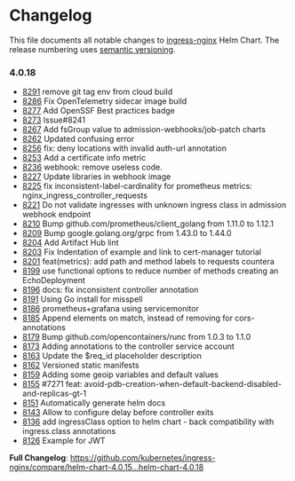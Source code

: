 # Changelog

This file documents all notable changes to [ingress-nginx](https://github.com/kubernetes/ingress-nginx) Helm Chart. The release numbering uses [semantic versioning](http://semver.org).

### 4.0.18

* [8291](https://github.com/kubernetes/ingress-nginx/pull/8291) remove git tag env from cloud build
* [8286](https://github.com/kubernetes/ingress-nginx/pull/8286) Fix OpenTelemetry sidecar image build
* [8277](https://github.com/kubernetes/ingress-nginx/pull/8277) Add OpenSSF Best practices badge
* [8273](https://github.com/kubernetes/ingress-nginx/pull/8273) Issue#8241
* [8267](https://github.com/kubernetes/ingress-nginx/pull/8267) Add fsGroup value to admission-webhooks/job-patch charts
* [8262](https://github.com/kubernetes/ingress-nginx/pull/8262) Updated confusing error
* [8256](https://github.com/kubernetes/ingress-nginx/pull/8256) fix: deny locations with invalid auth-url annotation
* [8253](https://github.com/kubernetes/ingress-nginx/pull/8253) Add a certificate info metric
* [8236](https://github.com/kubernetes/ingress-nginx/pull/8236) webhook: remove useless code.
* [8227](https://github.com/kubernetes/ingress-nginx/pull/8227) Update libraries in webhook image
* [8225](https://github.com/kubernetes/ingress-nginx/pull/8225) fix inconsistent-label-cardinality for prometheus metrics: nginx_ingress_controller_requests
* [8221](https://github.com/kubernetes/ingress-nginx/pull/8221) Do not validate ingresses with unknown ingress class in admission webhook endpoint
* [8210](https://github.com/kubernetes/ingress-nginx/pull/8210) Bump github.com/prometheus/client_golang from 1.11.0 to 1.12.1
* [8209](https://github.com/kubernetes/ingress-nginx/pull/8209) Bump google.golang.org/grpc from 1.43.0 to 1.44.0
* [8204](https://github.com/kubernetes/ingress-nginx/pull/8204) Add Artifact Hub lint
* [8203](https://github.com/kubernetes/ingress-nginx/pull/8203) Fix Indentation of example and link to cert-manager tutorial
* [8201](https://github.com/kubernetes/ingress-nginx/pull/8201) feat(metrics): add path and method labels to requests countera
* [8199](https://github.com/kubernetes/ingress-nginx/pull/8199) use functional options to reduce number of methods creating an EchoDeployment
* [8196](https://github.com/kubernetes/ingress-nginx/pull/8196) docs: fix inconsistent controller annotation
* [8191](https://github.com/kubernetes/ingress-nginx/pull/8191) Using Go install for misspell
* [8186](https://github.com/kubernetes/ingress-nginx/pull/8186) prometheus+grafana using servicemonitor
* [8185](https://github.com/kubernetes/ingress-nginx/pull/8185) Append elements on match, instead of removing for cors-annotations
* [8179](https://github.com/kubernetes/ingress-nginx/pull/8179) Bump github.com/opencontainers/runc from 1.0.3 to 1.1.0
* [8173](https://github.com/kubernetes/ingress-nginx/pull/8173) Adding annotations to the controller service account
* [8163](https://github.com/kubernetes/ingress-nginx/pull/8163) Update the $req_id placeholder description
* [8162](https://github.com/kubernetes/ingress-nginx/pull/8162) Versioned static manifests
* [8159](https://github.com/kubernetes/ingress-nginx/pull/8159) Adding some geoip variables and default values
* [8155](https://github.com/kubernetes/ingress-nginx/pull/8155) #7271 feat: avoid-pdb-creation-when-default-backend-disabled-and-replicas-gt-1
* [8151](https://github.com/kubernetes/ingress-nginx/pull/8151) Automatically generate helm docs
* [8143](https://github.com/kubernetes/ingress-nginx/pull/8143) Allow to configure delay before controller exits
* [8136](https://github.com/kubernetes/ingress-nginx/pull/8136) add ingressClass option to helm chart - back compatibility with ingress.class annotations
* [8126](https://github.com/kubernetes/ingress-nginx/pull/8126) Example for JWT

**Full Changelog**: https://github.com/kubernetes/ingress-nginx/compare/helm-chart-4.0.15...helm-chart-4.0.18
